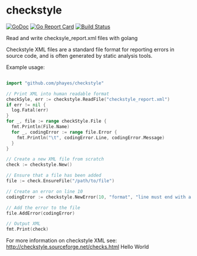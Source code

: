 # checkstyle
[![GoDoc](https://godoc.org/github.com/phayes/checkstyle?status.svg)](https://godoc.org/github.com/phayes/checkstyle)
[![Go Report Card](https://goreportcard.com/badge/github.com/phayes/checkstyle)](https://goreportcard.com/report/github.com/phayes/checkstyle)
[![Build Status](https://scrutinizer-ci.com/g/phayes/checkstyle/badges/build.png?b=master)](https://scrutinizer-ci.com/g/phayes/checkstyle/build-status/master)

Read and write checksyle_report.xml files with golang

Checkstyle XML files are a standard file format for reporting errors in source code, and is often generated by static analysis tools.

Example usage:

```go

import "github.com/phayes/checkstyle"

// Print XML into human readable format
checkSyle, err := checkstyle.ReadFile("checkstyle_report.xml")
if err != nil {
  log.Fatal(err)
}
for _, file := range checkStyle.File {
  fmt.Println(File.Name)
  for _, codingError := range file.Error {
    fmt.Println("\t", codingError.Line, codingError.Message)
  }
}

// Create a new XML file from scratch
check := checkstyle.New()

// Ensure that a file has been added
file := check.EnsureFile("/path/to/file")

// Create an error on line 10
codingError := checkstyle.NewError(10, "format", "line must end with a full stop")

// Add the error to the file
file.AddError(codingError)

// Output XML
fmt.Print(check)
```

For more information on checkstyle XML see: http://checkstyle.sourceforge.net/checks.html
Hello World
